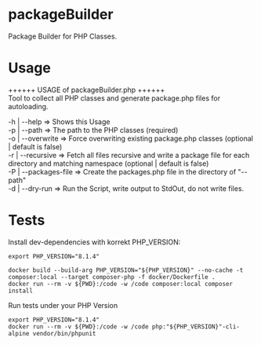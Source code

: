 # packageBuilder
Package Builder for PHP Classes.

# Usage
++++++ USAGE of packageBuilder.php ++++++\
Tool to collect all PHP classes and generate package.php files for autoloading.

-h | --help                   => Shows this Usage\
-p | --path                   => The path to the PHP classes (required)\
-o | --overwrite              => Force overwriting existing package.php classes (optional | default is false)\
-r | --recursive              => Fetch all files recursive and write a package file for each directory and matching namespace (optional | default is false)\
-P | --packages-file          => Create the packages.php file in the directory of "--path"\
-d | --dry-run                => Run the Script, write output to StdOut, do not write files.

# Tests

Install dev-dependencies with korrekt PHP_VERSION:
```shell
export PHP_VERSION="8.1.4"

docker build --build-arg PHP_VERSION="${PHP_VERSION}" --no-cache -t composer:local --target composer-php -f docker/Dockerfile .
docker run --rm -v ${PWD}:/code -w /code composer:local composer install
```
Run tests under your PHP Version
```shell
export PHP_VERSION="8.1.4"
docker run --rm -v ${PWD}:/code -w /code php:"${PHP_VERSION}"-cli-alpine vendor/bin/phpunit
```